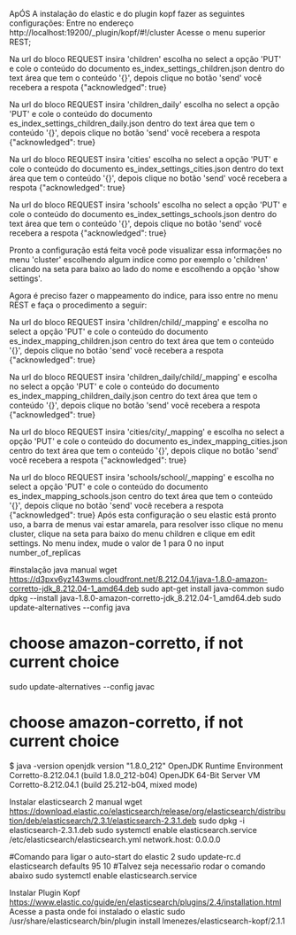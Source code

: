 ApÓS A instalação do elastic e do plugin kopf fazer as seguintes configurações:
Entre no endereço http://localhost:19200/_plugin/kopf/#!/cluster
Acesse o menu superior REST;

Na url do bloco REQUEST insira 'children' escolha no select a opção 'PUT' e cole o conteúdo do documento
es_index_settings_children.json dentro do text área que tem o conteúdo '{}', depois clique no botão 'send' você recebera a respota 
{"acknowledged": true}

Na url do bloco REQUEST insira 'children_daily' escolha no select a opção 'PUT' e cole o conteúdo do documento
es_index_settings_children_daily.json dentro do text área que tem o conteúdo '{}', depois clique no botão 'send' você recebera a respota
{"acknowledged": true}

Na url do bloco REQUEST insira 'cities' escolha no select a opção 'PUT' e cole o conteúdo do documento
es_index_settings_cities.json dentro do text área que tem o conteúdo '{}', depois clique no botão 'send' você recebera a respota 
{"acknowledged": true}

Na url do bloco REQUEST insira 'schools' escolha no select a opção 'PUT' e cole o conteúdo do documento
es_index_settings_schools.json dentro do text área que tem o conteúdo '{}', depois clique no botão 'send' você recebera a respota 
{"acknowledged": true}

Pronto a configuração está feita você pode visualizar essa informações no menu 'cluster' escolhendo algum indice como por exemplo o 'children' clicando
na seta para baixo ao lado do nome e escolhendo a opção 'show settings'.

Agora é preciso fazer o mappeamento do indice, para isso entre no menu REST e faça o procedimento a seguir:

Na url do bloco REQUEST insira 'children/child/_mapping' e escolha no select a opção 'PUT' e cole o conteúdo do documento
es_index_mapping_children.json centro do text área que tem o conteúdo '{}', depois clique no botão 'send' você recebera a respota 
{"acknowledged": true}

Na url do bloco REQUEST insira 'children_daily/child/_mapping' e escolha no select a opção 'PUT' e cole o conteúdo do documento
es_index_mapping_children_daily.json centro do text área que tem o conteúdo '{}', depois clique no botão 'send' você recebera a respota 
{"acknowledged": true}

Na url do bloco REQUEST insira 'cities/city/_mapping' e escolha no select a opção 'PUT' e cole o conteúdo do documento
es_index_mapping_cities.json centro do text área que tem o conteúdo '{}', depois clique no botão 'send' você recebera a respota 
{"acknowledged": true}

Na url do bloco REQUEST insira 'schools/school/_mapping' e escolha no select a opção 'PUT' e cole o conteúdo do documento
es_index_mapping_schools.json centro do text área que tem o conteúdo '{}', depois clique no botão 'send' você recebera a respota 
{"acknowledged": true}
Após esta configuração o seu elastic está pronto uso, a barra de menus vai estar amarela, para resolver isso clique no menu cluster, 
clique na seta para baixo do menu children e clique em edit settings. No menu index, mude o valor de 1 para 0 no input number_of_replicas

#instalação java manual
wget https://d3pxv6yz143wms.cloudfront.net/8.212.04.1/java-1.8.0-amazon-corretto-jdk_8.212.04-1_amd64.deb
sudo apt-get install java-common
sudo dpkg --install java-1.8.0-amazon-corretto-jdk_8.212.04-1_amd64.deb
sudo update-alternatives --config java
# choose amazon-corretto, if not current choice
sudo update-alternatives --config javac
# choose amazon-corretto, if not current choice

$ java -version
openjdk version "1.8.0_212"
OpenJDK Runtime Environment Corretto-8.212.04.1 (build 1.8.0_212-b04)
OpenJDK 64-Bit Server VM Corretto-8.212.04.1 (build 25.212-b04, mixed mode)

Instalar elasticsearch 2 manual
wget https://download.elastic.co/elasticsearch/release/org/elasticsearch/distribution/deb/elasticsearch/2.3.1/elasticsearch-2.3.1.deb
sudo dpkg -i elasticsearch-2.3.1.deb
sudo systemctl enable elasticsearch.service
/etc/elasticsearch/elasticsearch.yml
network.host: 0.0.0.0

#Comando para ligar o auto-start do elastic 2
sudo update-rc.d elasticsearch defaults 95 10
#Talvez seja necessaŕio rodar o comando abaixo
sudo systemctl enable elasticsearch.service

Instalar Plugin Kopf
https://www.elastic.co/guide/en/elasticsearch/plugins/2.4/installation.html
Acesse a pasta onde foi instalado o elastic
sudo /usr/share/elasticsearch/bin/plugin install lmenezes/elasticsearch-kopf/2.1.1

